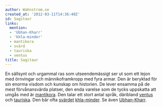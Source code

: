 ```yaml
---
author: Wahnstrom.se
created_at: '2012-03-11T14:36:40Z'
id: Sagitaur
links:
  mention:
  - 'Ubhan-Kharr'
  - 'khla-minder'
  - mantikora
  - svärd
  - tauriska
  - ventus
title: Sagitaur
---
```


En sällsynt och urgammal ras som utseendemässigt ser ut som ett lejon med örnvingar och
männikoframkropp med fyra armar. Den är beryktad för sin enorma visdom och kunskap om historien. De
lever ensamma på de mest förvånansvärda platser, den enda varelse som de tycks uppskatta att umgås
med är [mantikora]. Den talar ett stort antal språk, däribland [ventus] och [tauriska]. Den bär ofta
[svärdet][] [khla-minder]. Se även [Ubhan-Kharr].

  [mantikora]: mantikora
  [ventus]: ventus
  [tauriska]: tauriska
  [svärdet]: svärd
  [khla-minder]: khla-minder
  [Ubhan-Kharr]: Ubhan-Kharr